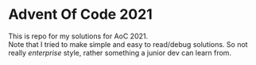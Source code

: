 # Advent Of Code 2021

This is repo for my solutions for AoC 2021.  
Note that I tried to make simple and easy to read/debug solutions. So not really *enterprise* style, rather something a junior dev can learn from.
